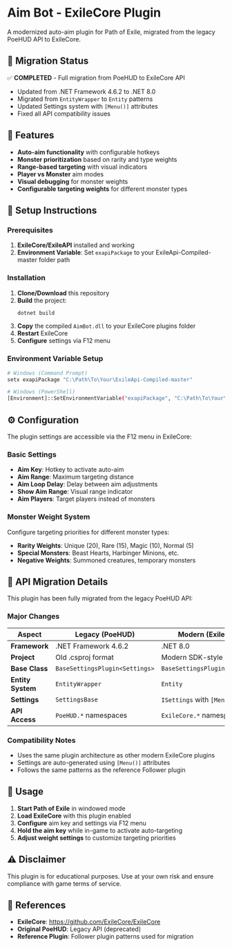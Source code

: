 # Aim Bot - ExileCore Plugin

A modernized auto-aim plugin for Path of Exile, migrated from the legacy PoeHUD API to ExileCore.

## 🔄 Migration Status

✅ **COMPLETED** - Full migration from PoeHUD to ExileCore API
- Updated from .NET Framework 4.6.2 to .NET 8.0
- Migrated from `EntityWrapper` to `Entity` patterns
- Updated Settings system with `[Menu()]` attributes
- Fixed all API compatibility issues

## 🎯 Features

- **Auto-aim functionality** with configurable hotkeys
- **Monster prioritization** based on rarity and type weights
- **Range-based targeting** with visual indicators  
- **Player vs Monster** aim modes
- **Visual debugging** for monster weights
- **Configurable targeting weights** for different monster types

## 🔧 Setup Instructions

### Prerequisites
1. **ExileCore/ExileAPI** installed and working
2. **Environment Variable**: Set `exapiPackage` to your ExileApi-Compiled-master folder path

### Installation
1. **Clone/Download** this repository
2. **Build** the project:
   ```bash
   dotnet build
   ```
3. **Copy** the compiled `AimBot.dll` to your ExileCore plugins folder
4. **Restart** ExileCore
5. **Configure** settings via F12 menu

### Environment Variable Setup
```bash
# Windows (Command Prompt)
setx exapiPackage "C:\Path\To\Your\ExileApi-Compiled-master"

# Windows (PowerShell)
[Environment]::SetEnvironmentVariable("exapiPackage", "C:\Path\To\Your\ExileApi-Compiled-master", "User")
```

## ⚙️ Configuration

The plugin settings are accessible via the F12 menu in ExileCore:

### Basic Settings
- **Aim Key**: Hotkey to activate auto-aim
- **Aim Range**: Maximum targeting distance
- **Aim Loop Delay**: Delay between aim adjustments
- **Show Aim Range**: Visual range indicator
- **Aim Players**: Target players instead of monsters

### Monster Weight System
Configure targeting priorities for different monster types:
- **Rarity Weights**: Unique (20), Rare (15), Magic (10), Normal (5)
- **Special Monsters**: Beast Hearts, Harbinger Minions, etc.
- **Negative Weights**: Summoned creatures, temporary monsters

## 🔄 API Migration Details

This plugin has been fully migrated from the legacy PoeHUD API:

### Major Changes
| **Aspect** | **Legacy (PoeHUD)** | **Modern (ExileCore)** |
|------------|---------------------|------------------------|
| **Framework** | .NET Framework 4.6.2 | .NET 8.0 |
| **Project** | Old .csproj format | Modern SDK-style |
| **Base Class** | `BaseSettingsPlugin<Settings>` | `BaseSettingsPlugin<Settings>` |
| **Entity System** | `EntityWrapper` | `Entity` |
| **Settings** | `SettingsBase` | `ISettings` with `[Menu()]` |
| **API Access** | `PoeHUD.*` namespaces | `ExileCore.*` namespaces |

### Compatibility Notes
- Uses the same plugin architecture as other modern ExileCore plugins
- Settings are auto-generated using `[Menu()]` attributes
- Follows the same patterns as the reference Follower plugin

## 📝 Usage

1. **Start Path of Exile** in windowed mode
2. **Load ExileCore** with this plugin enabled
3. **Configure** aim key and settings via F12 menu
4. **Hold the aim key** while in-game to activate auto-targeting
5. **Adjust weight settings** to customize targeting priorities

## ⚠️ Disclaimer

This plugin is for educational purposes. Use at your own risk and ensure compliance with game terms of service.

## 🔗 References

- **ExileCore**: https://github.com/ExileCore/ExileCore
- **Original PoeHUD**: Legacy API (deprecated)
- **Reference Plugin**: Follower plugin patterns used for migration 